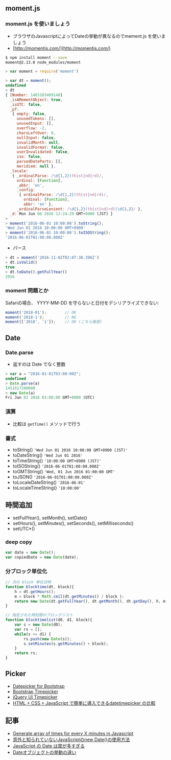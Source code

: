 ## moment.js

### moment.js を使いましょう

- ブラウザのJavascriptによってDateの挙動が異なるのでmement.js を使いましょう
- [http://momentjs.com/](http://momentjs.com/)

~~~bash
$ npm install moment --save
moment@2.13.0 node_modules/moment
~~~

~~~js
> var moment = require('moment')

> var dt = moment();
undefined
> dt
{ [Number: 1465183469148]
  _isAMomentObject: true,
  _isUTC: false,
  _pf:
   { empty: false,
     unusedTokens: [],
     unusedInput: [],
     overflow: -2,
     charsLeftOver: 0,
     nullInput: false,
     invalidMonth: null,
     invalidFormat: false,
     userInvalidated: false,
     iso: false,
     parsedDateParts: [],
     meridiem: null },
  _locale:
   { _ordinalParse: /\d{1,2}(th|st|nd|rd)/,
     ordinal: [Function],
     _abbr: 'en',
     _config:
      { ordinalParse: /\d{1,2}(th|st|nd|rd)/,
        ordinal: [Function],
        abbr: 'en' },
     _ordinalParseLenient: /\d{1,2}(th|st|nd|rd)|\d{1,2}/ },
  _d: Mon Jun 06 2016 12:24:29 GMT+0900 (JST) }
>
> moment('2016-06-01 10:00:00').toString();
'Wed Jun 01 2016 10:00:00 GMT+0900'
> moment('2016-06-01 10:00:00').toISOString();
'2016-06-01T01:00:00.000Z'
~~~

- パース

~~~js
> dt = moment('2016-11-02T02:07:38.396Z')
> dt.isValid()
true
> dt.toDate().getFullYear()
2016
~~~

### moment 問題とか

Safariの場合、 YYYY-MM-DD を守らないと日付をデシリアライズできない:

~~~js
moment('2018-01');        // OK
moment('2018-1');         // NG
moment(['2018', '1']);    // OK (こちら推奨)
~~~


## Date

### Date.parse

-  返すのは Date でなく整数

~~~js
> var a = "2016-01-01T03:00:00Z";
undefined
> Date.parse(a)
1451617200000
> new Date(a)
Fri Jan 01 2016 03:00:00 GMT+0000 (UTC)
~~~

### 演算

- 比較は `getTime()` メソッドで行う

### 書式

- toString()        `'Wed Jun 01 2016 10:00:00 GMT+0900 (JST)'`
- toDateString()    `'Wed Jun 01 2016'`
- toTimeString()    `'10:00:00 GMT+0900 (JST)'`
- toISOString()     `'2016-06-01T01:00:00.000Z'`
- toGMTString()     `'Wed, 01 Jun 2016 01:00:00 GMT'`
- toJSON()          `'2016-06-01T01:00:00.000Z'`
- toLocaleDateString()  `'2016-06-01'`
- toLocaleTimeString()  `'10:00:00'`

## 時間追加

- setFullYear(), setMonth(), setDate()
- setHours(), setMinutes(), setSeconds(), setMilliseconds()
- setUTC*()

### deep copy

~~~js
var date = new Date();
var copiedDate = new Date(date);
~~~

### 分ブロック単位化

~~~js
// 次の block 単位日時
function blocktime(dt, block){
    h = dt.getHours();
    m = block * Math.ceil(dt.getMinutes() / block );
    return new Date(dt.getFullYear(), dt.getMonth(), dt.getDay(), h, m, 0, 0);    
}

// 指定された時刻間のブロックリスト
function blocktimelist(d0, d1, block){
    var s = new Date(d0);
    var rs = [];
    while(s <= d1) {
        rs.push(new Date(s));
        s.setMinutes(s.getMinutes() + block);
    }   
    return rs;
}
~~~    

## Picker

- [Datepicker for Bootstrap](http://www.eyecon.ro/bootstrap-datepicker/)
- [Bootstrap Timepicker](http://jdewit.github.io/bootstrap-timepicker/)
- [jQuery UI Timepicker](https://fgelinas.com/code/timepicker/)
- [HTML + CSS + JavaScript で簡単に導入できるdatetimepicker の比較](http://techracho.bpsinc.jp/shibuya/2014_10_15/19114)

## 記事

- [Generate array of times for every X minutes in Javascript](http://stackoverflow.com/questions/36125038/generate-array-of-times-for-every-x-minutes-in-javascript)
- [意外と知られていないJavaScriptのnew Date()の使用方法](http://iwb.jp/javascript-new-date-gettime/)
- [JavaScript の Date は罠が多すぎる](http://qiita.com/labocho/items/5fbaa0491b67221419b4)
- [Dateオブジェクトの挙動の違い](http://d.hatena.ne.jp/naoyes/20101107/1289105967)
